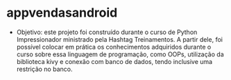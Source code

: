 # appvendasandroid

- Objetivo: este projeto foi construído durante o curso de Python Impressionador ministrado pela Hashtag Treinamentos. A partir dele, foi possível colocar em prática os conhecimentos adquiridos durante o curso sobre essa linguagem de programação, como OOPs, utilização da biblioteca kivy e conexão com banco de dados, tendo inclusive uma restrição no banco.
